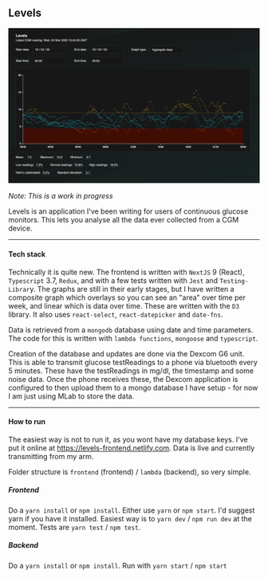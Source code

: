Levels
------

![preview](preview.png)

*Note: This is a work in progress*

Levels is an application I've been writing for users of continuous glucose monitors. This lets you analyse all the data ever collected from a CGM device.

---
#### Tech stack

Technically it is quite new. The frontend is written with `NextJS` 9 (React), `Typescript` 3.7, `Redux`, and with a few tests written with `Jest` and `Testing-Librar`y. The graphs are still in their early stages, but I have written a composite graph which overlays so you can see an "area" over time per week, and linear which is data over time. These are written with the `D3` library. It also uses `react-select`, `react-datepicker` and `date-fns`.

Data is retrieved from a `mongodb` database using date and time parameters. The code for this is written with `lambda functions`, `mongoose` and `typescript`.

Creation of the database and updates are done via the Dexcom G6 unit. This is able to transmit glucose testReadings to a phone via bluetooth every 5 minutes. These  have the testReadings in mg/dl, the timestamp and some noise data. Once the phone receives these, the Dexcom application is configured to then upload them to a mongo database I have setup - for now I am just using MLab to store the data.

---
#### How to run

The easiest way is not to run it, as you wont have my database keys. I've put it online at https://levels-frontend.netlify.com. Data is live and currently transmitting from my arm.

Folder structure is `frontend` (frontend) / `lambda` (backend), so very simple.

##### Frontend

Do a `yarn install` or `npm install`.
Either use `yarn` or `npm start`. I'd suggest yarn if you have it installed.
Easiest way is to `yarn dev` / `npm run dev` at the moment.
Tests are `yarn test` / `npm test`.

##### Backend

Do a `yarn install` or `npm install`.
Run with `yarn start` / `npm start`
